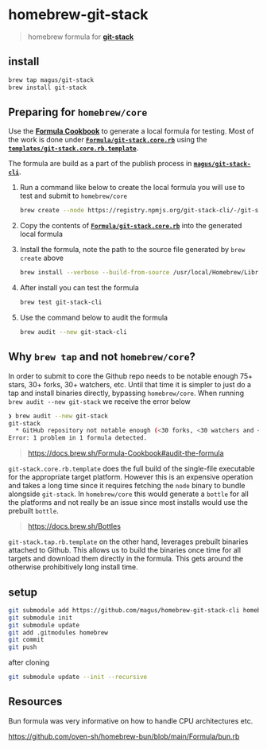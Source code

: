 # homebrew-git-stack

> homebrew formula for **[git-stack](https://github.com/magus/git-stack-cli)**

## install

```bash
brew tap magus/git-stack
brew install git-stack
```

## Preparing for `homebrew/core`

Use the **[Formula Cookbook](https://docs.brew.sh/Formula-Cookbook#basic-instructions)** to generate a local formula for testing.
Most of the work is done under **[`Formula/git-stack.core.rb`](Forumla/git-stack.core.rb)** using the **[`templates/git-stack.core.rb.template`](templates/git-stack.core.rb.template)**.

The formula are build as a part of the publish process in **[`magus/git-stack-cli`](https://github.com/magus/git-stack-cli)**.

1. Run a command like below to create the local formula you will use to test and submit to `homebrew/core`

   ```bash
   brew create --node https://registry.npmjs.org/git-stack-cli/-/git-stack-cli-1.15.1.tgz
   ```

1. Copy the contents of **[`Formula/git-stack.core.rb`](Forumla/git-stack.core.rb)** into the generated local formula

1. Install the formula, note the path to the source file generated by `brew create` above

   ```bash
   brew install --verbose --build-from-source /usr/local/Homebrew/Library/Taps/homebrew/homebrew-core/Formula/g/git-stack-cli.rb
   ```

1. After install you can test the formula

   ```bash
   brew test git-stack-cli
   ```

1. Use the command below to audit the formula

   ```bash
   brew audit --new git-stack-cli
   ```

## Why `brew tap` and not `homebrew/core`?

In order to submit to core the Github repo needs to be notable enough 75+ stars, 30+ forks, 30+ watchers, etc.
Until that time it is simpler to just do a tap and install binaries directly, bypassing `homebrew/core`.
When running `brew audit --new git-stack` we receive the error below

```bash
❯ brew audit --new git-stack
git-stack
  * GitHub repository not notable enough (<30 forks, <30 watchers and <75 stars)
Error: 1 problem in 1 formula detected.
```

> https://docs.brew.sh/Formula-Cookbook#audit-the-formula

`git-stack.core.rb.template` does the full build of the single-file executable for the appropriate target platform.
However this is an expensive operation and takes a long time since it requires fetching the `node` binary to bundle alongside `git-stack`.
In `homebrew/core` this would generate a `bottle` for all the platforms and not really be an issue since most installs
would use the prebuilt `bottle`.

> https://docs.brew.sh/Bottles

`git-stack.tap.rb.template` on the other hand, leverages prebuilt binaries attached to Github.
This allows us to build the binaries once time for all targets and download them directly in the formula.
This gets around the otherwise prohibitively long install time.

## setup

```bash
git submodule add https://github.com/magus/homebrew-git-stack-cli homebrew
git submodule init
git submodule update
git add .gitmodules homebrew
git commit
git push
```

after cloning

```bash
git submodule update --init --recursive
```

## Resources

Bun formula was very informative on how to handle CPU architectures etc.

https://github.com/oven-sh/homebrew-bun/blob/main/Formula/bun.rb
